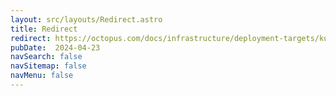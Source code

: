 ```yaml
---
layout: src/layouts/Redirect.astro
title: Redirect
redirect: https://octopus.com/docs/infrastructure/deployment-targets/kubernetes/kubernetes-target/openshift
pubDate:  2024-04-23
navSearch: false
navSitemap: false
navMenu: false
---
```

